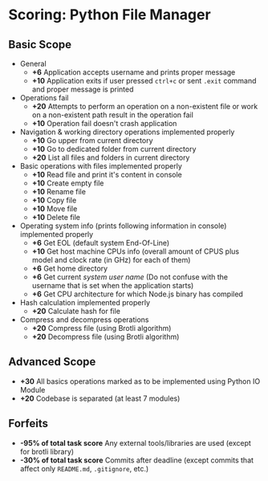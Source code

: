 # Scoring: Python File Manager

## Basic Scope

- General
  - **+6** Application accepts username and prints proper message
  - **+10** Application exits if user pressed `ctrl+c` or sent `.exit` command and proper message is printed
- Operations fail
  - **+20** Attempts to perform an operation on a non-existent file or work on a non-existent path result in the operation fail
  - **+10** Operation fail doesn't crash application
- Navigation & working directory operations implemented properly
  - **+10** Go upper from current directory
  - **+10** Go to dedicated folder from current directory
  - **+20** List all files and folders in current directory
- Basic operations with files implemented properly
  - **+10** Read file and print it's content in console
  - **+10** Create empty file
  - **+10** Rename file
  - **+10** Copy file
  - **+10** Move file
  - **+10** Delete file
- Operating system info (prints following information in console) implemented properly
  - **+6** Get EOL (default system End-Of-Line)
  - **+10** Get host machine CPUs info (overall amount of CPUS plus model and clock rate (in GHz) for each of them)
  - **+6** Get home directory
  - **+6** Get current _system user name_ (Do not confuse with the username that is set when the application starts)
  - **+6** Get CPU architecture for which Node.js binary has compiled
- Hash calculation implemented properly
  - **+20** Calculate hash for file
- Compress and decompress operations
  - **+20** Compress file (using Brotli algorithm)
  - **+20** Decompress file (using Brotli algorithm)

## Advanced Scope

- **+30** All basics operations marked as to be implemented using Python IO Module
- **+20** Codebase is separated (at least 7 modules)

## Forfeits

- **-95% of total task score** Any external tools/libraries are used (except for brotli library)
- **-30% of total task score** Commits after deadline (except commits that affect only `README.md`, `.gitignore`, etc.)
